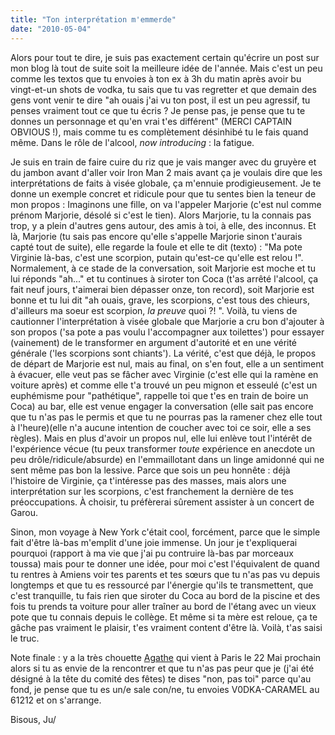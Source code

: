 ```yaml
---
title: "Ton interprétation m'emmerde"
date: "2010-05-04"
---
```


Alors pour tout te dire, je suis pas exactement certain qu'écrire un post sur mon blog là tout de suite soit la meilleure idée de l'année. Mais c'est un peu comme les textos que tu envoies à ton ex à 3h du matin après avoir bu vingt-et-un shots de vodka, tu sais que tu vas regretter et que demain des gens vont venir te dire "ah ouais j'ai vu ton post, il est un peu agressif, tu penses vraiment tout ce que tu écris ? Je pense pas, je pense que tu te donnes un personnage et qu'en vrai t'es différent" (MERCI CAPTAIN OBVIOUS !), mais comme tu es complètement désinhibé tu le fais quand même. Dans le rôle de l'alcool, _now introducing_ : la fatigue.

Je suis en train de faire cuire du riz que je vais manger avec du gruyère et du jambon avant d'aller voir Iron Man 2 mais avant ça je voulais dire que les interprétations de faits à visée globale, ça m'ennuie prodigieusement. Je te donne un exemple concret et ridicule pour que tu sentes bien la teneur de mon propos : Imaginons une fille, on va l'appeler Marjorie (c'est nul comme prénom Marjorie, désolé si c'est le tien). Alors Marjorie, tu la connais pas trop, y a plein d'autres gens autour, des amis à toi, à elle, des inconnus. Et là, Marjorie (tu sais pas encore qu'elle s'appelle Marjorie sinon t'aurais capté tout de suite), elle regarde la foule et elle te dit (texto) : "Ma pote Virginie là-bas, c'est une scorpion, putain qu'est-ce qu'elle est relou !". Normalement, à ce stade de la conversation, soit Marjorie est moche et tu lui réponds "ah..." et tu continues à siroter ton Coca (t'as arrêté l'alcool, ça fait neuf jours, t'aimerai bien dépasser onze, ton record), soit Marjorie est bonne et tu lui dit "ah ouais, grave, les scorpions, c'est tous des chieurs, d'ailleurs ma soeur est scorpion, _la preuve_ quoi ?! ". Voilà, tu viens de cautionner l'interprétation à visée globale que Marjorie a cru bon d'ajouter à son propos ('sa pote a pas voulu l'accompagner aux toilettes') pour essayer (vainement) de le transformer en argument d'autorité et en une vérité générale ('les scorpions sont chiants'). La vérité, c'est que déjà, le propos de départ de Marjorie est nul, mais au final, on s'en fout, elle a un sentiment à évacuer, elle veut pas se fâcher avec Virginie (c'est elle qui la ramène en voiture après) et comme elle t'a trouvé un peu mignon et esseulé (c'est un euphémisme pour "pathétique", rappelle toi que t'es en train de boire un Coca) au bar, elle est venue engager la conversation (elle sait pas encore que tu n'as pas le permis et que tu ne pourras pas la ramener chez elle tout à l'heure)(elle n'a aucune intention de coucher avec toi ce soir, elle a ses règles). Mais en plus d'avoir un propos nul, elle lui enlève tout l'intérêt de l'expérience vécue (tu peux transformer _toute_ expérience en anecdote un peu drôle/ridicule/absurde) en l'emmaillotant dans un linge amidonné qui ne sent même pas bon la lessive. Parce que sois un peu honnête : déjà l'histoire de Virginie, ça t'intéresse pas des masses, mais alors une interprétation sur les scorpions, c'est franchement la dernière de tes préoccupations. À choisir, tu préfèrerai sûrement assister à un concert de Garou.

Sinon, mon voyage à New York c'était cool, forcément, parce que le simple fait d'être là-bas m'emplit d'une joie immense. Un jour je t'expliquerai pourquoi (rapport à ma vie que j'ai pu contruire là-bas par morceaux toussa) mais pour te donner une idée, pour moi c'est l'équivalent de quand tu rentres à Amiens voir tes parents et tes sœurs que tu n'as pas vu depuis longtemps et que tu es ressourcé par l'énergie qu'ils te transmettent, que c'est tranquille, tu fais rien que siroter du Coca au bord de la piscine et des fois tu prends ta voiture pour aller traîner au bord de l'étang avec un vieux pote que tu connais depuis le collège. Et même si ta mère est reloue, ça te gâche pas vraiment le plaisir, t'es vraiment content d'être là. Voilà, t'as saisi le truc.

Note finale : y a la très chouette [Agathe](http://vodka-caramel.com/) qui vient à Paris le 22 Mai prochain alors si tu as envie de la rencontrer et que tu n'as pas peur que je (j'ai été désigné à la tête du comité des fêtes) te dises "non, pas toi" parce qu'au fond, je pense que tu es un/e sale con/ne, tu envoies V0DKA-CARAMEL au 61212 et on s'arrange.

Bisous, Ju/
